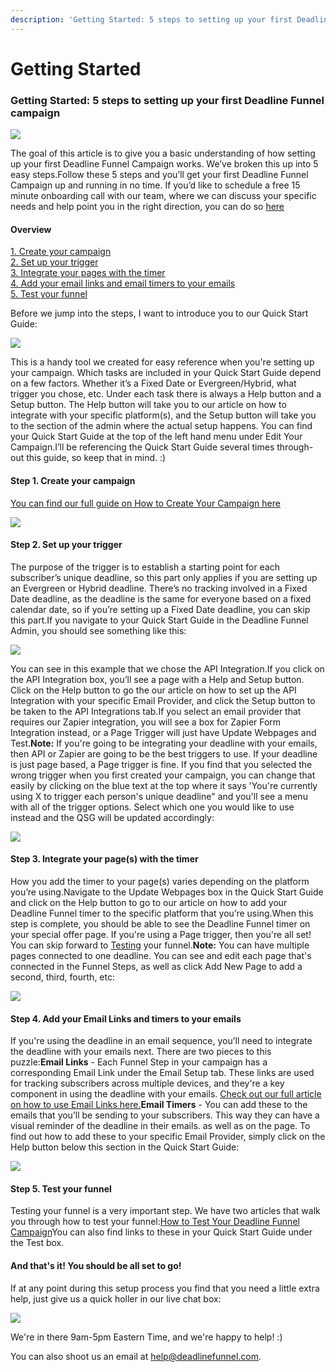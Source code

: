```yaml
---
description: 'Getting Started: 5 steps to setting up your first Deadline Funnel campaign'
---
```


# Getting Started

### Getting Started: 5 steps to setting up your first Deadline Funnel campaign

 ![](https://fast.wistia.com/embed/medias/ue8tk7bfcf/swatch) 

The goal of this article is to give you a basic understanding of how setting up your first Deadline Funnel Campaign works. We’ve broken this up into 5 easy steps.Follow these 5 steps and you’ll get your first Deadline Funnel Campaign up and running in no time. If you’d like to schedule a free 15 minute onboarding call with our team, where we can discuss your specific needs and help point you in the right direction, you can do so [here](https://deadlinefunnel.com/schedule)

#### Overview

[1. Create your campaign](https://documentation.deadlinefunnel.com/article/628-getting-started#step1)  
[2. Set up your trigger](https://documentation.deadlinefunnel.com/article/628-getting-started#step2)  
[3. Integrate your pages with the timer](https://documentation.deadlinefunnel.com/article/628-getting-started#step3)  
[4. Add your email links and email timers to your emails](https://documentation.deadlinefunnel.com/article/628-getting-started#step4)  
[5. Test your funnel](https://documentation.deadlinefunnel.com/article/628-getting-started#step5)

Before we jump into the steps, I want to introduce you to our Quick Start Guide:

![](.gitbook/assets/image%20%281%29.png)

This is a handy tool we created for easy reference when you're setting up your campaign. Which tasks are included in your Quick Start Guide depend on a few factors. Whether it’s a Fixed Date or Evergreen/Hybrid, what trigger you chose, etc. Under each task there is always a Help button and a Setup button. The Help button will take you to our article on how to integrate with your specific platform\(s\), and the Setup button will take you to the section of the admin where the actual setup happens. You can find your Quick Start Guide at the top of the left hand menu under Edit Your Campaign.I’ll be referencing the Quick Start Guide several times through-out this guide, so keep that in mind. :\)

####  <a id="step1"></a>

#### Step 1. Create your campaign <a id="step1"></a>

[You can find our full guide on How to Create Your Campaign here](https://documentation.deadlinefunnel.com/article/629-how-to-create-a-deadline-funnel-campaign)

![](https://d33v4339jhl8k0.cloudfront.net/docs/assets/53974d6ce4b0c76107b109d1/images/5cfeaebb2c7d3a383713571a/file-sZATQ4zMdr.jpg)

#### Step 2. Set up your trigger <a id="step2"></a>

The purpose of the trigger is to establish a starting point for each subscriber’s unique deadline, so this part only applies if you are setting up an Evergreen or Hybrid deadline. There’s no tracking involved in a Fixed Date deadline, as the deadline is the same for everyone based on a fixed calendar date, so if you’re setting up a Fixed Date deadline, you can skip this part.If you navigate to your Quick Start Guide in the Deadline Funnel Admin, you should see something like this:

![](https://d33v4339jhl8k0.cloudfront.net/docs/assets/53974d6ce4b0c76107b109d1/images/5dfd14a62c7d3a7e9ae563b5/file-ZFlSPODVsC.png)

You can see in this example that we chose the API Integration.If you click on the API Integration box, you’ll see a page with a Help and Setup button. Click on the Help button to go the our article on how to set up the API Integration with your specific Email Provider, and click the Setup button to be taken to the API Integrations tab.If you select an email provider that requires our Zapier integration, you will see a box for Zapier Form Integration instead, or a Page Trigger will just have Update Webpages and Test.**Note:** If you're going to be integrating your deadline with your emails, then API or Zapier are going to be the best triggers to use. If your deadline is just page based, a Page trigger is fine. If you find that you selected the wrong trigger when you first created your campaign, you can change that easily by clicking on the blue text at the top where it says 'You're currently using X to trigger each person's unique deadline" and you'll see a menu with all of the trigger options. Select which one you would like to use instead and the QSG will be updated accordingly:

![](https://d33v4339jhl8k0.cloudfront.net/docs/assets/53974d6ce4b0c76107b109d1/images/5cfeb0c02c7d3a3837135740/file-2dBg3odI0A.jpg)

#### Step 3. Integrate your page\(s\) with the timer <a id="step3"></a>

How you add the timer to your page\(s\) varies depending on the platform you’re using.Navigate to the Update Webpages box in the Quick Start Guide and click on the Help button to go to our article on how to add your Deadline Funnel timer to the specific platform that you’re using.When this step is complete, you should be able to see the Deadline Funnel timer on your special offer page. If you're using a Page trigger, then you're all set! You can skip forward to [Testing](https://documentation.deadlinefunnel.com/article/628-getting-started#step5) your funnel.**Note:** You can have multiple pages connected to one deadline. You can see and edit each page that's connected in the Funnel Steps, as well as click Add New Page to add a second, third, fourth, etc:

![](https://d33v4339jhl8k0.cloudfront.net/docs/assets/53974d6ce4b0c76107b109d1/images/5cfffc0604286318cac422bb/file-9ffupiorZ5.jpg)

#### Step 4. Add your Email Links and timers to your emails <a id="step4"></a>

If you're using the deadline in an email sequence, you’ll need to integrate the deadline with your emails next. There are two pieces to this puzzle:**Email Links** - Each Funnel Step in your campaign has a corresponding Email Link under the Email Setup tab. These links are used for tracking subscribers across multiple devices, and they're a key component in using the deadline with your emails. [Check out our full article on how to use Email Links here.](https://documentation.deadlinefunnel.com/article/16-expiring-links)**Email Timers** - You can add these to the emails that you’ll be sending to your subscribers. This way they can have a visual reminder of the deadline in their emails. as well as on the page. To find out how to add these to your specific Email Provider, simply click on the Help button below this section in the Quick Start Guide:

![](https://d33v4339jhl8k0.cloudfront.net/docs/assets/53974d6ce4b0c76107b109d1/images/5d0003772c7d3a1cad5b3d44/file-sbhkNjrcPq.jpg)

#### Step 5. Test your funnel <a id="step5"></a>

Testing your funnel is a very important step. We have two articles that walk you through how to test your funnel:[How to Test Your Deadline Funnel Campaign](https://documentation.deadlinefunnel.com/article/660-how-to-test-your-deadline-funnel)You can also find links to these in your Quick Start Guide under the Test box.

#### And that's it! You should be all set to go!

If at any point during this setup process you find that you need a little extra help, just give us a quick holler in our live chat box:

![](https://d33v4339jhl8k0.cloudfront.net/docs/assets/53974d6ce4b0c76107b109d1/images/5d00053304286318cac42357/file-2fEFZr9nwd.jpg)

We're in there 9am-5pm Eastern Time, and we're happy to help! :\)

You can also shoot us an email at help@deadlinefunnel.com.

